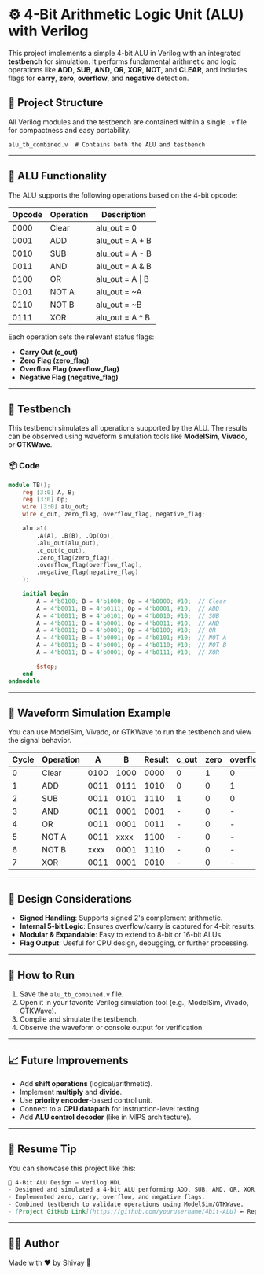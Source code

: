 # ⚙️ 4-Bit Arithmetic Logic Unit (ALU) with Verilog

This project implements a simple 4-bit ALU in Verilog with an integrated **testbench** for simulation. It performs fundamental arithmetic and logic operations like **ADD**, **SUB**, **AND**, **OR**, **XOR**, **NOT**, and **CLEAR**, and includes flags for **carry**, **zero**, **overflow**, and **negative** detection.

## 🧾 Project Structure

All Verilog modules and the testbench are contained within a single `.v` file for compactness and easy portability.

```
alu_tb_combined.v  # Contains both the ALU and testbench
```

---

## 🧮 ALU Functionality

The ALU supports the following operations based on the 4-bit opcode:

| Opcode | Operation | Description            |
|--------|-----------|------------------------|
| 0000   | Clear     | alu_out = 0            |
| 0001   | ADD       | alu_out = A + B        |
| 0010   | SUB       | alu_out = A - B        |
| 0011   | AND       | alu_out = A & B        |
| 0100   | OR        | alu_out = A \| B        |
| 0101   | NOT A     | alu_out = ~A           |
| 0110   | NOT B     | alu_out = ~B           |
| 0111   | XOR       | alu_out = A ^ B        |

Each operation sets the relevant status flags:
- **Carry Out (c_out)**
- **Zero Flag (zero_flag)**
- **Overflow Flag (overflow_flag)**
- **Negative Flag (negative_flag)**

---

## 🧪 Testbench

This testbench simulates all operations supported by the ALU. The results can be observed using waveform simulation tools like **ModelSim**, **Vivado**, or **GTKWave**.

### 📦 Code

```verilog
module TB();
    reg [3:0] A, B;
    reg [3:0] Op;
    wire [3:0] alu_out;
    wire c_out, zero_flag, overflow_flag, negative_flag;

    alu a1(
        .A(A), .B(B), .Op(Op),
        .alu_out(alu_out),
        .c_out(c_out),
        .zero_flag(zero_flag),
        .overflow_flag(overflow_flag),
        .negative_flag(negative_flag)
    );

    initial begin
        A = 4'b0100; B = 4'b1000; Op = 4'b0000; #10;  // Clear
        A = 4'b0011; B = 4'b0111; Op = 4'b0001; #10;  // ADD
        A = 4'b0011; B = 4'b0101; Op = 4'b0010; #10;  // SUB
        A = 4'b0011; B = 4'b0001; Op = 4'b0011; #10;  // AND
        A = 4'b0011; B = 4'b0001; Op = 4'b0100; #10;  // OR
        A = 4'b0011; B = 4'b0001; Op = 4'b0101; #10;  // NOT A
        A = 4'b0011; B = 4'b0001; Op = 4'b0110; #10;  // NOT B
        A = 4'b0011; B = 4'b0001; Op = 4'b0111; #10;  // XOR

        $stop;
    end
endmodule
```

---

## 🔬 Waveform Simulation Example

You can use ModelSim, Vivado, or GTKWave to run the testbench and view the signal behavior.

| Cycle | Operation | A     | B     | Result | c_out | zero | overflow | negative |
|-------|-----------|-------|-------|--------|--------|------|----------|----------|
| 0     | Clear     | 0100  | 1000  | 0000   | 0      | 1    | 0        | 0        |
| 1     | ADD       | 0011  | 0111  | 1010   | 0      | 0    | 1        | 1        |
| 2     | SUB       | 0011  | 0101  | 1110   | 1      | 0    | 0        | 1        |
| 3     | AND       | 0011  | 0001  | 0001   | -      | 0    | -        | 0        |
| 4     | OR        | 0011  | 0001  | 0011   | -      | 0    | -        | 0        |
| 5     | NOT A     | 0011  | xxxx  | 1100   | -      | 0    | -        | 1        |
| 6     | NOT B     | xxxx  | 0001  | 1110   | -      | 0    | -        | 1        |
| 7     | XOR       | 0011  | 0001  | 0010   | -      | 0    | -        | 0        |

---

## 🧠 Design Considerations

- **Signed Handling**: Supports signed 2's complement arithmetic.
- **Internal 5-bit Logic**: Ensures overflow/carry is captured for 4-bit results.
- **Modular & Expandable**: Easy to extend to 8-bit or 16-bit ALUs.
- **Flag Output**: Useful for CPU design, debugging, or further processing.

---

## 🚀 How to Run

1. Save the `alu_tb_combined.v` file.
2. Open it in your favorite Verilog simulation tool (e.g., ModelSim, Vivado, GTKWave).
3. Compile and simulate the testbench.
4. Observe the waveform or console output for verification.

---

## 📈 Future Improvements

- Add **shift operations** (logical/arithmetic).
- Implement **multiply** and **divide**.
- Use **priority encoder**-based control unit.
- Connect to a **CPU datapath** for instruction-level testing.
- Add **ALU control decoder** (like in MIPS architecture).

---

## 📎 Resume Tip

You can showcase this project like this:

```markdown
🔧 4-Bit ALU Design — Verilog HDL
- Designed and simulated a 4-bit ALU performing ADD, SUB, AND, OR, XOR, NOT, and Clear operations.
- Implemented zero, carry, overflow, and negative flags.
- Combined testbench to validate operations using ModelSim/GTKWave.
- [Project GitHub Link](https://github.com/yourusername/4bit-ALU) ← Replace this with your actual repo link
```

---

## 👩‍💻 Author

Made with ❤️ by Shivay 🌸

